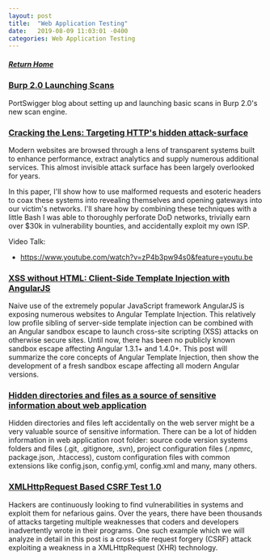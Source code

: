 ```yaml
---
layout: post
title:  "Web Application Testing"
date:   2019-08-09 11:03:01 -0400
categories: Web Application Testing
---
```

##### [Return Home](https://thegetch.github.io/penetration/testing/resources/2019/08/09/Home/)

### [Burp 2.0 Launching Scans](https://portswigger.net/blog/launching-scans)

PortSwigger blog about setting up and launching basic scans in Burp 2.0's new scan engine.

### [Cracking the Lens: Targeting HTTP's hidden attack-surface](https://portswigger.net/blog/cracking-the-lens-targeting-https-hidden-attack-surface)

Modern websites are browsed through a lens of transparent systems built to enhance performance, extract analytics and supply numerous additional services. This almost invisible attack surface has been largely overlooked for years.

In this paper, I'll show how to use malformed requests and esoteric headers to coax these systems into revealing themselves and opening gateways into our victim's networks. I'll share how by combining these techniques with a little Bash I was able to thoroughly perforate DoD networks, trivially earn over $30k in vulnerability bounties, and accidentally exploit my own ISP.

Video Talk:
  * <https://www.youtube.com/watch?v=zP4b3pw94s0&feature=youtu.be>

### [XSS without HTML: Client-Side Template Injection with AngularJS](https://portswigger.net/blog/xss-without-html-client-side-template-injection-with-angularjs)

Naive use of the extremely popular JavaScript framework AngularJS is exposing numerous websites to Angular Template Injection. This relatively low profile sibling of server-side template injection can be combined with an Angular sandbox escape to launch cross-site scripting (XSS) attacks on otherwise secure sites. Until now, there has been no publicly known sandbox escape affecting Angular 1.3.1+ and 1.4.0+. This post will summarize the core concepts of Angular Template Injection, then show the development of a fresh sandbox escape affecting all modern Angular versions.

### [Hidden directories and files as a source of sensitive information about web application](https://medium.com/@_bl4de/hidden-directories-and-files-as-a-source-of-sensitive-information-about-web-application-84e5c534e5ad)

Hidden directories and files left accidentally on the web server might be a very valuable source of sensitive information. There can be a lot of hidden information in web application root folder: source code version systems folders and files (.git, .gitignore, .svn), project configuration files (.npmrc, package.json, .htaccess), custom configuration files with common extensions like config.json, config.yml, config.xml and many, many others.

### [XMLHttpRequest Based CSRF Test 1.0](https://www.paladion.net/blogs/xmlhttprequest-based-csrf-test-1-0-part-1)

Hackers are continuously looking to find vulnerabilities in systems and exploit them for nefarious gains. Over the years, there have been thousands of attacks targeting multiple weaknesses that coders and developers inadvertently wrote in their programs. One such example which we will analyze in detail in this post is a cross-site request forgery (CSRF) attack exploiting a weakness in a XMLHttpRequest (XHR) technology.
